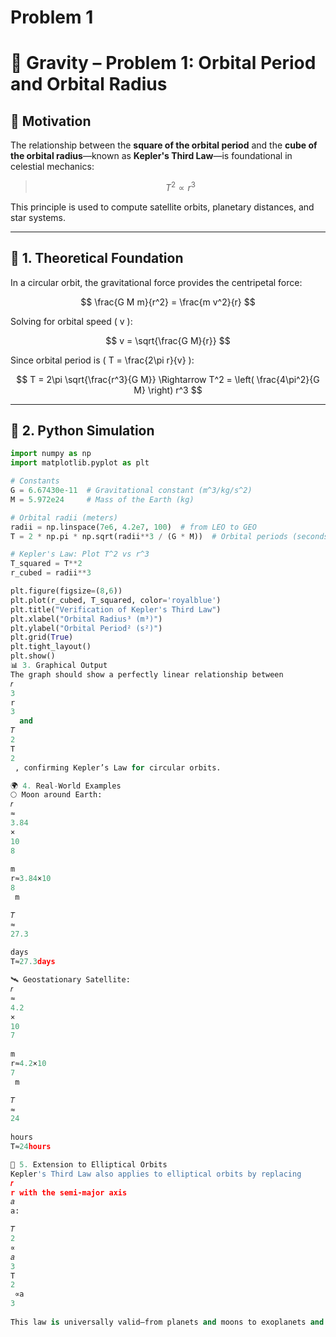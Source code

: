 # Problem 1
# 🌌 Gravity – Problem 1: Orbital Period and Orbital Radius

## 🧠 Motivation

The relationship between the **square of the orbital period** and the **cube of the orbital radius**—known as **Kepler's Third Law**—is foundational in celestial mechanics:

> $$ T^2 \propto r^3 $$

This principle is used to compute satellite orbits, planetary distances, and star systems.

---

## 🧪 1. Theoretical Foundation

In a circular orbit, the gravitational force provides the centripetal force:

$$
\frac{G M m}{r^2} = \frac{m v^2}{r}
$$

Solving for orbital speed \( v \):

$$
v = \sqrt{\frac{G M}{r}}
$$

Since orbital period is \( T = \frac{2\pi r}{v} \):

$$
T = 2\pi \sqrt{\frac{r^3}{G M}} \Rightarrow T^2 = \left( \frac{4\pi^2}{G M} \right) r^3
$$

---

## 🧮 2. Python Simulation

```python
import numpy as np
import matplotlib.pyplot as plt

# Constants
G = 6.67430e-11  # Gravitational constant (m^3/kg/s^2)
M = 5.972e24     # Mass of the Earth (kg)

# Orbital radii (meters)
radii = np.linspace(7e6, 4.2e7, 100)  # from LEO to GEO
T = 2 * np.pi * np.sqrt(radii**3 / (G * M))  # Orbital periods (seconds)

# Kepler's Law: Plot T^2 vs r^3
T_squared = T**2
r_cubed = radii**3

plt.figure(figsize=(8,6))
plt.plot(r_cubed, T_squared, color='royalblue')
plt.title("Verification of Kepler's Third Law")
plt.xlabel("Orbital Radius³ (m³)")
plt.ylabel("Orbital Period² (s²)")
plt.grid(True)
plt.tight_layout()
plt.show()
📊 3. Graphical Output
The graph should show a perfectly linear relationship between 
𝑟
3
r 
3
  and 
𝑇
2
T 
2
 , confirming Kepler’s Law for circular orbits.

🌍 4. Real-World Examples
🌕 Moon around Earth:
𝑟
≈
3.84
×
10
8
 
m
r≈3.84×10 
8
 m

𝑇
≈
27.3
 
days
T≈27.3days

🛰️ Geostationary Satellite:
𝑟
≈
4.2
×
10
7
 
m
r≈4.2×10 
7
 m

𝑇
≈
24
 
hours
T≈24hours

🌠 5. Extension to Elliptical Orbits
Kepler's Third Law also applies to elliptical orbits by replacing 
𝑟
r with the semi-major axis 
𝑎
a:

𝑇
2
∝
𝑎
3
T 
2
 ∝a 
3
 
This law is universally valid—from planets and moons to exoplanets and binary star systems—offering deep insights into the structure of the universe.

